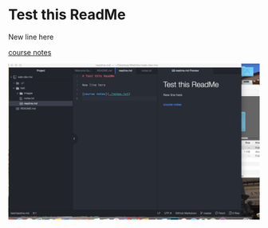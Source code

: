 # Test this ReadMe

New line here

[course notes](./notes.txt)

![image of my atom editor](./images/test_screenshot.png) 
